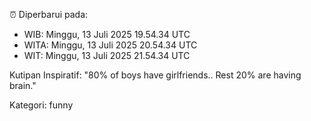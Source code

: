 ⏰ Diperbarui pada:
- WIB: Minggu, 13 Juli 2025 19.54.34 UTC
- WITA: Minggu, 13 Juli 2025 20.54.34 UTC
- WIT: Minggu, 13 Juli 2025 21.54.34 UTC

Kutipan Inspiratif:
"80% of boys have girlfriends.. Rest 20% are having brain."


Kategori: funny

